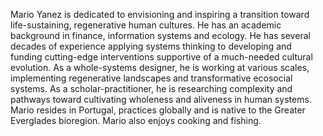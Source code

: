 Mario Yanez is dedicated to envisioning and inspiring a transition toward life-sustaining, regenerative human cultures. He has an academic background in finance, information systems and ecology. He has several decades of experience applying systems thinking to developing and funding cutting-edge interventions supportive of a much-needed cultural evolution. As a whole-systems designer, he is working at various scales, implementing regenerative landscapes and transformative ecosocial systems. As a scholar-practitioner, he is researching complexity and pathways toward cultivating wholeness and aliveness in human systems. Mario resides in Portugal, practices globally and is native to the Greater Everglades bioregion. Mario also enjoys cooking and fishing.

